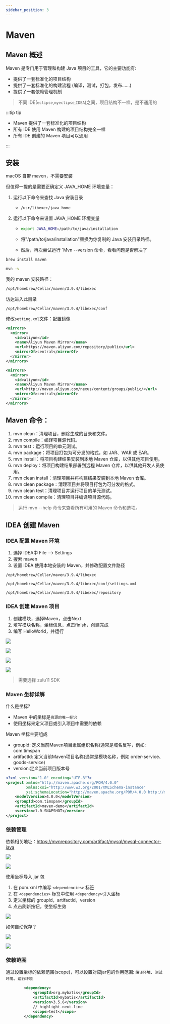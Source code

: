 ```yaml
---
sidebar_position: 3
---
```


# Maven

## Maven 概述

Maven 是专门用于管理和构建 Java 项目的工具，它的主要功能有:

- 提供了一套标准化的项目结构
- 提供了一套标准化的构建流程 (编译，测试，打包，发布......)
- 提供了一套依赖管理机制

> 不同 IDE(`eclipse`,`myeclipse`,`IDEA`)之间，项目结构不一样，是不通用的

:::tip tip

- Maven 提供了一套标准化的项目结构
- 所有 IDE 使用 Maven 构建的项目结构完全一样
- 所有 IDE 创建的 Maven 项目可以通用

:::

## 安装

macOS 自带 maven，不需要安装

但值得一提的是需要正确定义 JAVA_HOME 环境变量：

1. 运行以下命令来查找 Java 安装目录

   - ```sh
     /usr/libexec/java_home
     ```

2. 运行以下命令来设置 JAVA_HOME 环境变量

   - ```sh
     export JAVA_HOME=/path/to/java/installation
     ```

   - 将"/path/to/java/installation"替换为你复制的 Java 安装目录路径。

   - 然后，再次尝试运行 `Mvn --version 命令，看看问题是否解决了

```sh
brew install maven
```

```sh
mvn -v
```

我的 maven 安装路径：

```sh
/opt/homebrew/Cellar/maven/3.9.4/libexec
```

访达进入此目录

```
/opt/homebrew/Cellar/maven/3.9.4/libexec/conf
```

修改`setting.xml`文件：配置镜像

```xml
<mirrors>
  <mirror>
    <id>aliyun</id>
    <name>Aliyun Maven Mirror</name>
    <url>https://maven.aliyun.com/repository/public</url>
    <mirrorOf>central</mirrorOf>
  </mirror>
</mirrors>
```

```xml
<mirrors>
  <mirror>
    <id>aliyun</id>
    <name>Aliyun Maven Mirror</name>
    <url>http://maven.aliyun.com/nexus/content/groups/public/</url>
    <mirrorOf>central</mirrorOf>
  </mirror>
</mirrors>
```



## Maven 命令：

1. mvn clean：清理项目，删除生成的目录和文件。
2. mvn compile：编译项目源代码。
3. mvn test：运行项目的单元测试。
4. mvn package：将项目打包为可分发的格式，如 JAR、WAR 或 EAR。
5. mvn install：将项目构建结果安装到本地 Maven 仓库，以供其他项目使用。
6. mvn deploy：将项目构建结果部署到远程 Maven 仓库，以供其他开发人员使用。
7. mvn clean install：清理项目并将构建结果安装到本地 Maven 仓库。
8. mvn clean package：清理项目并将项目打包为可分发的格式。
9. mvn clean test：清理项目并运行项目的单元测试。
10. mvn clean compile：清理项目并编译项目源代码。

> 运行 mvn --help 命令来查看所有可用的 Maven 命令和选项。

## IDEA 创建 Maven



### IDEA 配置 Maven 环境

1. 选择 IDEA中 File --> Settings
2. 搜索 maven
3. 设置 IDEA 使用本地安装的 Maven，并修改配置文件路径

```
/opt/homebrew/Cellar/maven/3.9.4/libexec
```

```
/opt/homebrew/Cellar/maven/3.9.4/libexec/conf/settings.xml
```

```
/opt/homebrew/Cellar/maven/3.9.4/libexec/repository
```

### IDEA 创建 Maven 项目

1. 创建模块，选择Maven，点击Next
2. 填写模块名称，坐标信息，点击finish，创建完成
3. 编写 HelloWorld，并运行



![](./images/maven_3.png)

![](./images/maven_4.png)

![](./images/maven_5.png)

![](./images/maven_6.png)



> 需要选择 zulu11 SDK



### Maven 坐标详解

什么是坐标?

- Maven 中的坐标是`资源的唯一标识`
- 使用坐标来定义项目或引入项目中需要的依赖

Maven 坐标主要组成

- groupld: 定义当前Maven项目隶属组织名称(通常是域名反写，例如: com.timspan
- artifactld: 定义当前Maven项目名称(通常是模块名称，例如 order-service、goods-service)
- version:定义当前项目版本号

```xml
<?xml version="1.0" encoding="UTF-8"?>
<project xmlns="http://maven.apache.org/POM/4.0.0"
         xmlns:xsi="http://www.w3.org/2001/XMLSchema-instance"
         xsi:schemaLocation="http://maven.apache.org/POM/4.0.0 http://maven.apache.org/xsd/maven-4.0.0.xsd">
    <modelVersion>4.0.0</modelVersion>
    <groupId>com.timspan</groupId>
    <artifactId>maven-demo</artifactId>
    <version>1.0-SNAPSHOT</version>
</project>
```





### 依赖管理

依赖相关地址：https://mvnrepository.com/artifact/mysql/mysql-connector-java

![](./images/maven_8.png)

![](./images/maven_9.png)





使用坐标导入 jar 包

1. 在 pom.xml 中编写 `<dependencies>` 标签
2. 在 `<dependencies>` 标签中使用 `<dependency>`引入坐标
3. 定义坐标的 groupld，artifactld，version
4. 点击刷新按钮，使坐标生效



![](./images/maven_7.png)

如何自动保存？



![](./images/maven_10.png)

![](./images/maven_11.png)



### 依赖范围

通过设置坐标的依赖范围(scope)，可以设置对应jar包的作用范围: `编译环境`、`测试环境`、`运行环境`

```xml
        <dependency>
            <groupId>org.mybatis</groupId>
            <artifactId>mybatis</artifactId>
            <version>3.5.6</version>
            // highlight-next-line
            <scope>test</scope>
        </dependency>
```









